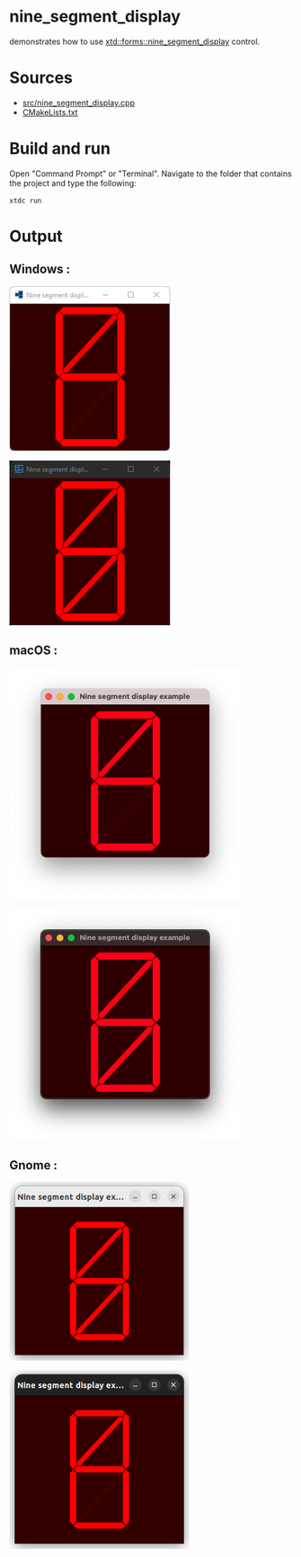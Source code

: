 # nine_segment_display

demonstrates how to use [xtd::forms::nine_segment_display](https://codedocs.xyz/gammasoft71/xtd/classxtd_1_1forms_1_1nine__segment__display.html) control.

# Sources

* [src/nine_segment_display.cpp](src/nine_segment_display.cpp)
* [CMakeLists.txt](CMakeLists.txt)

# Build and run

Open "Command Prompt" or "Terminal". Navigate to the folder that contains the project and type the following:

```shell
xtdc run
```

# Output

## Windows :

![Screenshot](../../../../docs/pictures/examples/nine_segment_display_w.png)

![Screenshot](../../../../docs/pictures/examples/nine_segment_display_wd.png)

## macOS :

![Screenshot](../../../../docs/pictures/examples/nine_segment_display_m.png)

![Screenshot](../../../../docs/pictures/examples/nine_segment_display_md.png)

## Gnome :

![Screenshot](../../../../docs/pictures/examples/nine_segment_display_g.png)

![Screenshot](../../../../docs/pictures/examples/nine_segment_display_gd.png)
